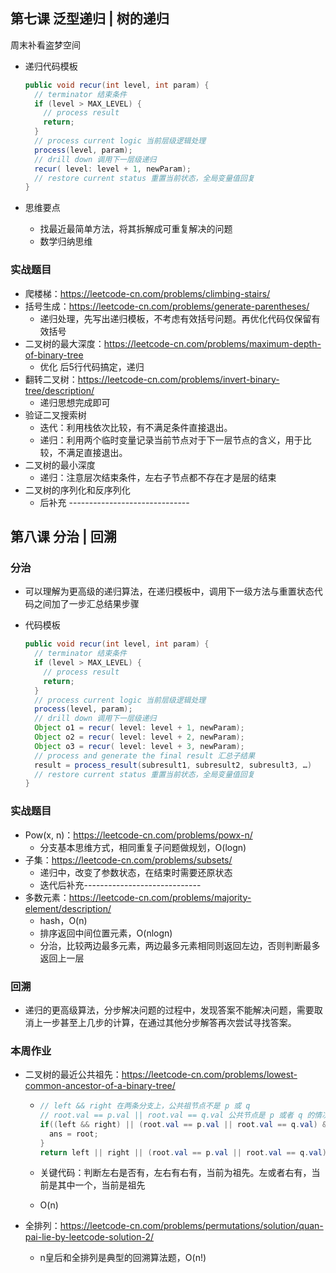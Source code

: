 ## 第七课 泛型递归 | 树的递归
周末补看盗梦空间

- 递归代码模板

  ```java
  public void recur(int level, int param) { 
    // terminator 结束条件
    if (level > MAX_LEVEL) { 
      // process result 
      return; 
    }
    // process current logic 当前层级逻辑处理
    process(level, param); 
    // drill down 调用下一层级递归
    recur( level: level + 1, newParam); 
    // restore current status 重置当前状态，全局变量值回复
  }
  ```

- 思维要点
  - 找最近最简单方法，将其拆解成可重复解决的问题
  - 数学归纳思维

### 实战题目

- 爬楼梯：https://leetcode-cn.com/problems/climbing-stairs/
- 括号生成：https://leetcode-cn.com/problems/generate-parentheses/
  - 递归处理，先写出递归模板，不考虑有效括号问题。再优化代码仅保留有效括号
- 二叉树的最大深度：https://leetcode-cn.com/problems/maximum-depth-of-binary-tree
  - 优化	后5行代码搞定，递归
- 翻转二叉树：https://leetcode-cn.com/problems/invert-binary-tree/description/
  - 递归思想完成即可
- 验证二叉搜索树
  - 迭代：利用栈依次比较，有不满足条件直接退出。
  - 递归：利用两个临时变量记录当前节点对于下一层节点的含义，用于比较，不满足直接退出。
- 二叉树的最小深度
  - 递归：注意层次结束条件，左右子节点都不存在才是层的结束
- 二叉树的序列化和反序列化
  - 后补充 ------------------------------

## 第八课 分治 | 回溯

### 分治

- 可以理解为更高级的递归算法，在递归模板中，调用下一级方法与重置状态代码之间加了一步汇总结果步骤

- 代码模板

  ```java
  public void recur(int level, int param) { 
    // terminator 结束条件
    if (level > MAX_LEVEL) { 
      // process result 
      return; 
    }
    // process current logic 当前层级逻辑处理
    process(level, param); 
    // drill down 调用下一层级递归
    Object o1 = recur( level: level + 1, newParam); 
    Object o2 = recur( level: level + 2, newParam); 
    Object o3 = recur( level: level + 3, newParam); 
    // process and generate the final result 汇总子结果
    result = process_result(subresult1, subresult2, subresult3, …)
    // restore current status 重置当前状态，全局变量值回复
  }
  ```

### 实战题目

- Pow(x, n)：https://leetcode-cn.com/problems/powx-n/
  - 分支基本思维方式，相同重复子问题做规划，O(logn)
- 子集：https://leetcode-cn.com/problems/subsets/
  - 递归中，改变了参数状态，在结束时需要还原状态
  - 迭代后补充-----------------------------
- 多数元素：https://leetcode-cn.com/problems/majority-element/description/
  - hash，O(n)
  - 排序返回中间位置元素，O(nlogn)
  - 分治，比较两边最多元素，两边最多元素相同则返回左边，否则判断最多返回上一层

### 回溯

- 递归的更高级算法，分步解决问题的过程中，发现答案不能解决问题，需要取消上一步甚至上几步的计算，在通过其他分步解答再次尝试寻找答案。

### 本周作业

- 二叉树的最近公共祖先：https://leetcode-cn.com/problems/lowest-common-ancestor-of-a-binary-tree/

  - ```java
    // left && right 在两条分支上，公共祖节点不是 p 或 q
    // root.val == p.val || root.val == q.val 公共节点是 p 或者 q 的情况
    if((left && right) || (root.val == p.val || root.val == q.val) && (left || right)){
      ans = root;
    }
    return left || right || (root.val == p.val || root.val == q.val);
    ```

  - 关键代码：判断左右是否有，左右有右有，当前为祖先。左或者右有，当前是其中一个，当前是祖先
  - O(n)

- 全排列：https://leetcode-cn.com/problems/permutations/solution/quan-pai-lie-by-leetcode-solution-2/
  
  - n皇后和全排列是典型的回溯算法题，O(n!)

